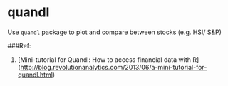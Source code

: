 # quandl

Use `quandl` package to plot and compare between stocks (e.g. HSI/ S&P)

###Ref: 
1. [Mini-tutorial for Quandl: How to access financial data with R] (http://blog.revolutionanalytics.com/2013/06/a-mini-tutorial-for-quandl.html)
